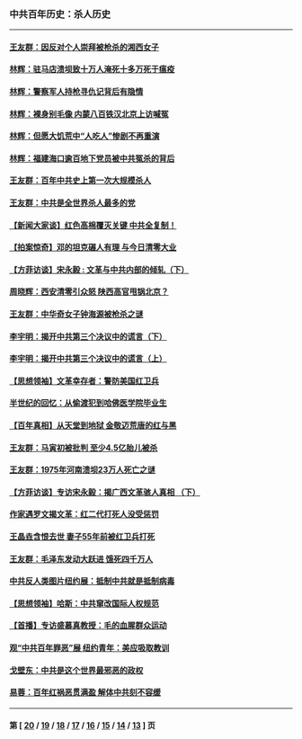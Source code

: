 ### 中共百年历史：杀人历史
---
#### [王友群：因反对个人崇拜被枪杀的湘西女子](../../pages/nf1176106/n14048288.md?09120430) 
#### [林辉：驻马店溃坝致十万人淹死十多万死于瘟疫](../../pages/nf1176106/n14048231.md?09120430) 
#### [林辉：警察军人持枪寻仇记背后有隐情](../../pages/nf1176106/n14029745.md?09120430) 
#### [林辉：裸身别毛像 内蒙八百铁汉北京上访喊冤](../../pages/nf1176106/n14026693.md?09120430) 
#### [林辉：但愿大饥荒中“人吃人”惨剧不再重演](../../pages/nf1176106/n14020531.md?09120430) 
#### [林辉：福建海口逾百地下党员被中共冤杀的背后](../../pages/nf1176106/n13878946.md?09120430) 
#### [王友群：百年中共史上第一次大规模杀人](../../pages/nf1176106/n13863785.md?09120430) 
#### [王友群：中共是全世界杀人最多的党](../../pages/nf1176106/n13860689.md?09120430) 
#### [【新闻大家谈】红色高棉覆灭关键 中共全复制！](../../pages/nf1176106/n13850222.md?09120430) 
#### [【拍案惊奇】邓的坦克碾人有理 与今日清零大业](../../pages/nf1176106/n13729574.md?09120430) 
#### [【方菲访谈】宋永毅 : 文革与中共内部的倾轧（下）](../../pages/nf1176106/n13486836.md?09120430) 
#### [周晓辉：西安清零引众怒 陕西高官甩锅北京？](../../pages/nf1176106/n13484627.md?09120430) 
#### [王友群：中华奇女子钟海源被枪杀之谜](../../pages/nf1176106/n13430555.md?09120430) 
#### [李宇明：揭开中共第三个决议中的谎言（下）](../../pages/nf1176106/n13389389.md?09120430) 
#### [李宇明：揭开中共第三个决议中的谎言（上）](../../pages/nf1176106/n13388697.md?09120430) 
#### [【思想领袖】文革幸存者：警防美国红卫兵](../../pages/nf1176106/n13339289.md?09120430) 
#### [半世纪的回忆：从偷渡犯到哈佛医学院毕业生](../../pages/nf1176106/n13345328.md?09120430) 
#### [【百年真相】从天堂到地狱 金敬迈荒唐的红与黑](../../pages/nf1176106/n13336995.md?09120430) 
#### [王友群：马寅初被批判 至少4.5亿胎儿被杀](../../pages/nf1176106/n13260313.md?09120430) 
#### [王友群：1975年河南溃坝23万人死亡之谜](../../pages/nf1176106/n13231576.md?09120430) 
#### [【方菲访谈】专访宋永毅：揭广西文革骇人真相 （下）](../../pages/nf1176106/n13209074.md?09120430) 
#### [作家遇罗文揭文革：红二代打死人没受惩罚](../../pages/nf1176106/n13205254.md?09120430) 
#### [王晶垚含恨去世 妻子55年前被红卫兵打死](../../pages/nf1176106/n13203590.md?09120430) 
#### [王友群：毛泽东发动大跃进 饿死四千万人](../../pages/nf1176106/n13177158.md?09120430) 
#### [中共反人类图片纽约展：抵制中共就是抵制病毒](../../pages/nf1176106/n13115371.md?09120430) 
#### [【思想领袖】哈斯：中共窜改国际人权规范](../../pages/nf1176106/n13053647.md?09120430) 
#### [【首播】专访盛慕真教授：毛的血腥群众运动](../../pages/nf1176106/n13091782.md?09120430) 
#### [观“中共百年罪恶”展 纽约青年：美应吸取教训](../../pages/nf1176106/n13085246.md?09120430) 
#### [戈壁东：中共是这个世界最邪恶的政权](../../pages/nf1176106/n13085641.md?09120430) 
#### [易蓉：百年红祸恶贯满盈 解体中共刻不容缓](../../pages/nf1176106/n13084455.md?09120430) 

---
#### 第 [ [20](./20.md?09120430) / [19](./19.md?09120430) / [18](./18.md?09120430) / [17](./17.md?09120430) / [16](./16.md?09120430) / [15](./15.md?09120430) / [14](./14.md?09120430) / [13](./13.md?09120430) ] 页
